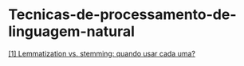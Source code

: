 # Tecnicas-de-processamento-de-linguagem-natural

[[1] Lemmatization vs. stemming: quando usar cada uma?](https://www.alura.com.br/artigos/lemmatization-vs-stemming-quando-usar-cada-uma)
